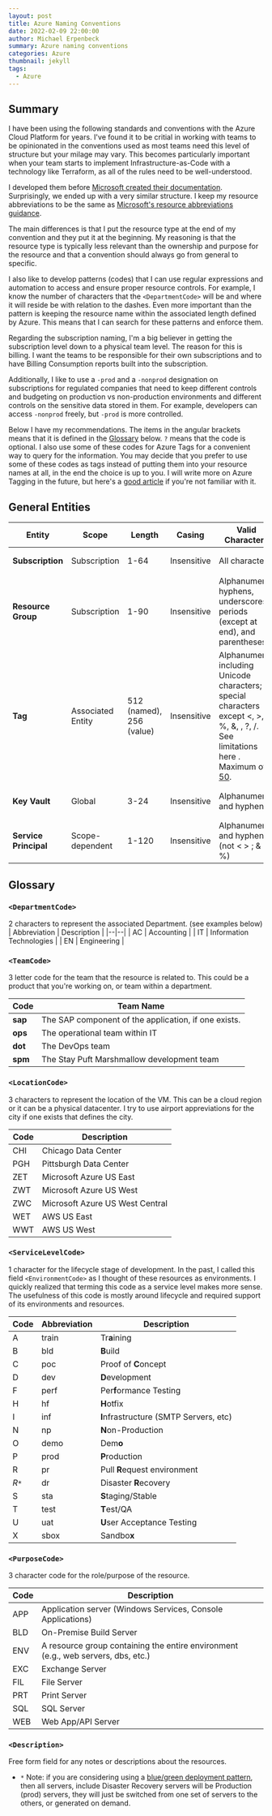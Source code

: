 ```yaml
---
layout: post
title: Azure Naming Conventions
date: 2022-02-09 22:00:00
author: Michael Erpenbeck
summary: Azure naming conventions
categories: Azure
thumbnail: jekyll
tags:
  - Azure
---
```


## Summary

I have been using the following standards and conventions with the Azure Cloud Platform for years.  I've found it to be critial in working with teams to be opinionated in the conventions used as most teams need this level of structure but your milage may vary.  This becomes particularly important when your team starts to implement Infrastructure-as-Code with a technology like Terraform, as all of the rules need to be well-understood.

I developed them before [Microsoft created their documentation](https://docs.microsoft.com/en-us/azure/cloud-adoption-framework/ready/azure-best-practices/resource-naming).  Surprisingly, we ended up with a very similar structure.  I keep my resource abbreviations to be the same as [Microsoft's resource abbreviations guidance](https://docs.microsoft.com/en-us/azure/cloud-adoption-framework/ready/azure-best-practices/resource-abbreviations).

The main differences is that I put the resource type at the end of my convention and they put it at the beginning.  My reasoning is that the resource type is typically less relevant than the ownership and purpose for the resource and that a convention should always go from general to specific.

I also like to develop patterns (codes) that I can use regular expressions and automation to access and ensure proper resource controls.  For example, I know the number of characters that the `<DepartmentCode>` will be and where it will reside be with relation to the dashes.  Even more important than the pattern is keeping the resource name within the associated length defined by Azure.  This means that I can search for these patterns and enforce them.

Regarding the subscription naming, I'm a big believer in getting the subscription level down to a physical team level.  The reason for this is billing.  I want the teams to be responsible for their own subscriptions and to have Billing Consumption reports built into the subscription.

Additionally, I like to use a `-prod` and a `-nonprod` designation on subscriptions for regulated companies that need to keep different controls and budgeting on production vs non-production environments and different controls on the sensitive data stored in them.  For example, developers can access `-nonprod` freely, but `-prod` is more controlled.

Below I have my recommendations.  The items in the angular brackets means that it is defined in the [Glossary](#glossary) below. `?` means that the code is optional.  I also use some of these codes for Azure Tags for a convenient way to query for the information.  You may decide that you prefer to use some of these codes as tags instead of putting them into your resource names at all, in the end the choice is up to you.  I will write more on Azure Tagging in the future, but here's a [good article](https://cloudskills.io/blog/azure-policy-tagging) if you're not familiar with it.

## General Entities

| Entity | Scope | Length | Casing | Valid Characters | Required Pattern | Example |
|--|--|--|--|--|--|--|
| **Subscription** | Subscription | 1-64 | Insensitive | All characters | `<DepartmentCode>-<TeamCode>-<ServiceLevelCode>` | `it-sap-prod` |
| **Resource Group** | Subscription | 1-90 | Insensitive | Alphanumeric, hyphens, underscores, periods (except at end), and parentheses | `<DepartmentCode>-?<TeamCode>-?<PurposeCode>-<ServiceLevelCode>-<LocationCode>--rg` | `it-sap-env-prod-zet-rg` |
| **Tag** | Associated Entity | 512 (named), 256 (value) | Insensitive | Alphanumeric including Unicode characters; special characters except <, >, %, &, \, ?, /. See limitations here . Maximum of [50](https://docs.microsoft.com/en-us/azure/azure-resource-manager/management/tag-resources?tabs=json#limitations). | `"key" : "value"` | `"department" : "DevOps"` |
| **Key Vault** | Global | 3-24 | Insensitive | Alphanumeric and hyphens | `?<DepartmentCode>-?<TeamCode>-<ServiceLevelCode>-vlt` | `it-sap-dev-vlt` |
| **Service Principal** | Scope-dependent | 1-120 | Insensitive | Alphanumeric and hyphens (not < > ; & %) | `?<DepartmentCode>-?<TeamCode>-<ServiceLevelCode>-<Description>-sp` | `it-sap-dev-zet-reader-sp` |

## Glossary

### `<DepartmentCode>`

2 characters to represent the associated Department. (see examples below)
| Abbreviation | Description |
|--|--|
| AC | Accounting |
| IT | Information Technologies |
| EN | Engineering |

### `<TeamCode>`

3 letter code for the team that the resource is related to.  This could be a product that you're working on, or team within a department.

|Code| Team Name |
|--|--|
| **sap** | The SAP component of the application, if one exists. |
| **ops** | The operational team within IT |
| **dot** | The DevOps team |
| **spm** | The Stay Puft Marshmallow development team |

### `<LocationCode>`

3 characters to represent the location of the VM.  This can be a cloud region or it can be a physical datacenter.  I try to use airport appreviations for the city if one exists that defines the city.

| Code | Description |
|--|--|
| CHI | Chicago Data Center|
| PGH | Pittsburgh Data Center |
| ZET | Microsoft Azure US East |
| ZWT | Microsoft Azure US West |
| ZWC | Microsoft Azure US West Central |
| WET | AWS US East  |
| WWT | AWS US West  |

### `<ServiceLevelCode>`

1 character for the lifecycle stage of development.  In the past, I called this field `<EnvironmentCode>` as I thought of these resources as environments.  I quickly realized that terming this code as a service level makes more sense.  The usefulness of this code is mostly around lifecycle and required support of its environments and resources.

|Code | Abbreviation | Description |
|--|--|--|
| A | train |Tr**a**ining |
| B | bld |**B**uild |
| C | poc | Proof of **C**oncept |
| D | dev | **D**evelopment |
| F | perf |Per**f**ormance Testing |
| H | hf |**H**otfix |
| I | inf | **I**nfrastructure (SMTP Servers, etc) |
| N | np |**N**on-Production |
| O | demo |Dem**o** |
| P | prod |**P**roduction |
| R | pr |Pull **R**equest environment |
| *R`*`* | dr |Disaster **R**ecovery |
| S | sta |**S**taging/Stable|
| T | test |**T**est/QA|
| U | uat | **U**ser Acceptance Testing |
| X | sbox | Sandbo**x** |

### `<PurposeCode>`

3 character code for the role/purpose of the resource.

|Code| Description |
|--|--|
| APP | Application server (Windows Services, Console Applications) |
| BLD | On-Premise Build Server |
| ENV | A resource group containing the entire environment (e.g., web servers, dbs, etc.) |
| EXC | Exchange Server |
| FIL | File Server |
| PRT | Print Server |
| SQL | SQL Server |
| WEB | Web App/API Server |

### `<Description>`

Free form field for any notes or descriptions about the resources.

* `*` Note: if you are considering using a [blue/green deployment pattern](https://martinfowler.com/bliki/BlueGreenDeployment.html), then all servers, include Disaster Recovery servers will be Production (prod) servers, they will just be switched from one set of servers to the others, or generated on demand.